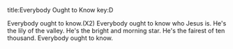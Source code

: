 title:Everybody Ought to Know
key:D

Everybody ought to know.(X2) 
Everybody ought to know who Jesus is.
He's the lily of the valley. 
He's the bright and morning star. 
He's the fairest of ten thousand.
Everybody ought to know.
